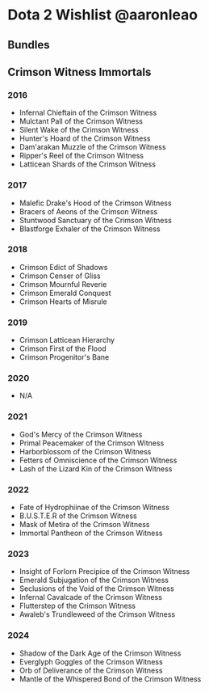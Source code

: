 # Dota 2 Wishlist @aaronleao
## Bundles


## Crimson Witness Immortals
### 2016
- Infernal Chieftain of the Crimson Witness 
- Mulctant Pall of the Crimson Witness
- Silent Wake of the Crimson Witness
- Hunter's Hoard of the Crimson Witness 
- Dam'arakan Muzzle of the Crimson Witness
- Ripper's Reel of the Crimson Witness
- Latticean Shards of the Crimson Witness

### 2017
- Malefic Drake's Hood of the Crimson Witness
- Bracers of Aeons of the Crimson Witness 
- Stuntwood Sanctuary of the Crimson Witness 
- Blastforge Exhaler of the Crimson Witness 

### 2018
- Crimson Edict of Shadows 
- Crimson Censer of Gliss
- Crimson Mournful Reverie 
- Crimson Emerald Conquest
- Crimson Hearts of Misrule 

### 2019
- Crimson Latticean Hierarchy  
- Crimson First of the Flood 
- Crimson Progenitor's Bane

### 2020 
- N/A

### 2021
- God's Mercy of the Crimson Witness 
- Primal Peacemaker of the Crimson Witness
- Harborblossom of the Crimson Witness 
- Fetters of Omniscience of the Crimson Witness 
- Lash of the Lizard Kin of the Crimson Witness

### 2022
- Fate of Hydrophiinae of the Crimson Witness
- B.U.S.T.E.R of the Crimson Witness 
- Mask of Metira of the Crimson Witness
- Immortal Pantheon of the Crimson Witness

### 2023
- Insight of Forlorn Precipice of the Crimson Witness 
- Emerald Subjugation of the Crimson Witness
- Seclusions of the Void of the Crimson Witness 
- Infernal Cavalcade of the Crimson Witness 
- Flutterstep of the Crimson Witness 
- Awaleb's Trundleweed of the Crimson Witness

### 2024
- Shadow of the Dark Age of the Crimson Witness 
- Everglyph Goggles of the Crimson Witness 
- Orb of Deliverance of the Crimson Witness
- Mantle of the Whispered Bond of the Crimson Witness
